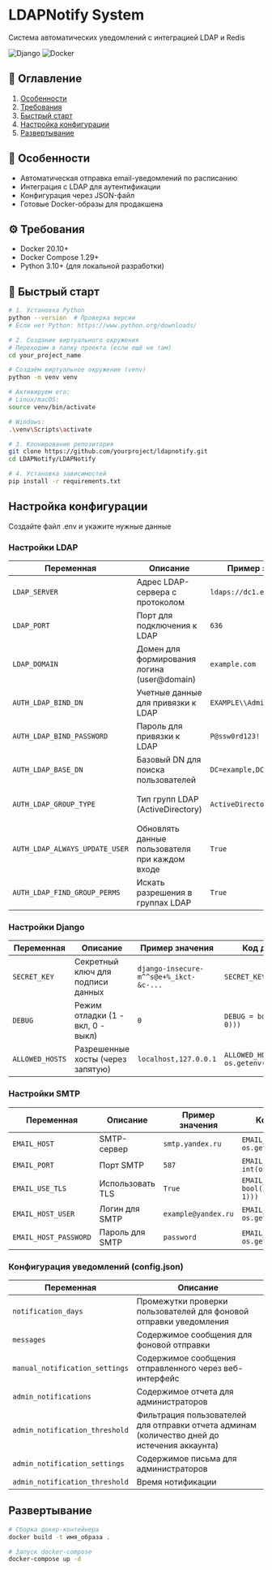 # LDAPNotify System

Система автоматических уведомлений с интеграцией LDAP и Redis

![Django](https://img.shields.io/badge/Django-3.2-green)
![Docker](https://img.shields.io/badge/Docker-✓-blue)


## 📌 Оглавление
1. [Особенности](#-особенности)
2. [Требования](#-требования)
3. [Быстрый старт](#-быстрый-старт)
4. [Настройка конфигурации](#-настройка-конфигурации)
5. [Развертывание](#-развертывание)

## 🌟 Особенности
- Автоматическая отправка email-уведомлений по расписанию
- Интеграция с LDAP для аутентификации
- Конфигурация через JSON-файл
- Готовые Docker-образы для продакшена

## ⚙️ Требования
- Docker 20.10+
- Docker Compose 1.29+
- Python 3.10+ (для локальной разработки)

## 🚀 Быстрый старт
```bash
# 1. Установка Python
python --version  # Проверка версии
# Если нет Python: https://www.python.org/downloads/

# 2. Создание виртуального окружения
# Переходим в папку проекта (если ещё не там)
cd your_project_name  

# Создаём виртуальное окружение (venv)
python -m venv venv  

# Активируем его:  
# Linux/macOS:
source venv/bin/activate  

# Windows:
.\venv\Scripts\activate  

# 3. Клонирование репозитория
git clone https://github.com/yourproject/ldapnotify.git
cd LDAPNotify/LDAPNotify

# 4. Установка зависимостей
pip install -r requirements.txt
```
## Настройка конфигурации
Создайте файл .env и укажите нужные данные 
### Настройки LDAP
| Переменная                  | Описание                                                                 | Пример значения               | Код для Django (`settings.py`)                                                                 |
|-----------------------------|--------------------------------------------------------------------------|-------------------------------|------------------------------------------------------------------------------------------------|
| `LDAP_SERVER`              | Адрес LDAP-сервера с протоколом                                         | `ldaps://dc1.example.com`     | `AUTH_LDAP_SERVER_URI = os.getenv('LDAP_SERVER')`                                             |
| `LDAP_PORT`                | Порт для подключения к LDAP                                             | `636`                         | `AUTH_LDAP_PORT = int(os.getenv('LDAP_PORT', 636))`                                          |
| `LDAP_DOMAIN`              | Домен для формирования логина (user@domain)                             | `example.com`                 | `LDAP_DOMAIN = os.getenv('LDAP_DOMAIN')`                                                     |
| `AUTH_LDAP_BIND_DN`        | Учетные данные для привязки к LDAP                                      | `EXAMPLE\\Administrator`      | `AUTH_LDAP_BIND_DN = os.getenv('AUTH_LDAP_BIND_DN')`                                         |
| `AUTH_LDAP_BIND_PASSWORD`  | Пароль для привязки к LDAP                                              | `P@ssw0rd123!`                | `AUTH_LDAP_BIND_PASSWORD = os.getenv('AUTH_LDAP_BIND_PASSWORD')`                              |
| `AUTH_LDAP_BASE_DN`        | Базовый DN для поиска пользователей                                     | `DC=example,DC=com`           | `AUTH_LDAP_BASE_DN = os.getenv('AUTH_LDAP_BASE_DN')`                                         |
| `AUTH_LDAP_GROUP_TYPE`     | Тип групп LDAP (ActiveDirectory)                                        | `ActiveDirectoryGroupType()`  | `from django_auth_ldap.config import ActiveDirectoryGroupType`<br>`AUTH_LDAP_GROUP_TYPE = ActiveDirectoryGroupType()` |
| `AUTH_LDAP_ALWAYS_UPDATE_USER` | Обновлять данные пользователя при каждом входе                      | `True`                        | `AUTH_LDAP_ALWAYS_UPDATE_USER = True`                                                        |
| `AUTH_LDAP_FIND_GROUP_PERMS` | Искать разрешения в группах LDAP                                     | `True`                        | `AUTH_LDAP_FIND_GROUP_PERMS = True`                                                          |

### Настройки Django
| Переменная          | Описание                                     | Пример значения                          | Код для Django (`settings.py`)               |
|---------------------|----------------------------------------------|------------------------------------------|---------------------------------------------|
| `SECRET_KEY`       | Секретный ключ для подписи данных           | `django-insecure-m^^s@e+%_ikct-&c-...`  | `SECRET_KEY = os.getenv('SECRET_KEY')`      |
| `DEBUG`           | Режим отладки (1 - вкл, 0 - выкл)          | `0`                                      | `DEBUG = bool(int(os.getenv('DEBUG', 0)))`  |
| `ALLOWED_HOSTS`   | Разрешенные хосты (через запятую)           | `localhost,127.0.0.1`                   | `ALLOWED_HOSTS = os.getenv('ALLOWED_HOSTS').split(',')` |

### Настройки SMTP
| Переменная            | Описание                          | Пример значения     | Код для Django (`settings.py`)                     |
|-----------------------|-----------------------------------|---------------------|--------------------------------------------------|
| `EMAIL_HOST`         | SMTP-сервер                      | `smtp.yandex.ru`    | `EMAIL_HOST = os.getenv('EMAIL_HOST')`          |
| `EMAIL_PORT`         | Порт SMTP                        | `587`               | `EMAIL_PORT = int(os.getenv('EMAIL_PORT', 587))`|
| `EMAIL_USE_TLS`      | Использовать TLS                 | `True`              | `EMAIL_USE_TLS = bool(int(os.getenv('EMAIL_USE_TLS', 1)))` |
| `EMAIL_HOST_USER`    | Логин для SMTP                   | `example@yandex.ru` | `EMAIL_HOST_USER = os.getenv('EMAIL_HOST_USER')`|
| `EMAIL_HOST_PASSWORD`| Пароль для SMTP                  | `password`          | `EMAIL_HOST_PASSWORD = os.getenv('EMAIL_HOST_PASSWORD')` |

### Конфигурация уведомлений (config.json)
| Переменная                  | Описание                                                                                     |
|-----------------------------|----------------------------------------------------------------------------------------------|
| `notification_days`             | Промежутки проверки пользователей для фоновой отправки уведомления                           |
| `messages`                | Содержимое сообщения для фоновой отправки                                                    |
| `manual_notification_settings`              | Содержимое сообщения отправленного через веб-интерфейс                                       |
| `admin_notifications`        | Содержимое отчета для администраторов                                                        |
| `admin_notification_threshold`        | Фильтрация пользователей для отправки отчета админам (количество дней до истечения аккаунта) |
| `admin_notification_settings`        | Содержимое письма для администраторов                                                        |
| `admin_notification_threshold`        | Время нотификации                                                                            |

## Развертывание

```bash
# Сборка докер-контейнера
docker build -t имя_образа .

# Запуск docker-compose
docker-compose up -d
```
